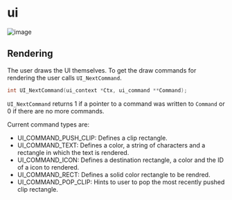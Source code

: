 # ui
![image](https://i.imgur.com/FtRtZjY.png)

## Rendering
The user draws the UI themselves. To get the draw commands for rendering the user calls `UI_NextCommand`.
```c
int UI_NextCommand(ui_context *Ctx, ui_command **Command);
```
`UI_NextCommand` returns 1 if a pointer to a command was written to `Command` or 0 if there are no more commands.

Current command types are:
* UI_COMMAND_PUSH_CLIP: Defines a clip rectangle.
* UI_COMMAND_TEXT: Defines a color, a string of characters and a rectangle in which the text is rendered.
* UI_COMMAND_ICON: Defines a destination rectangle, a color and the ID of a icon to rendered.
* UI_COMMAND_RECT: Defines a solid color rectangle to be rendred.
* UI_COMMAND_POP_CLIP: Hints to user to pop the most recently pushed clip rectangle.

